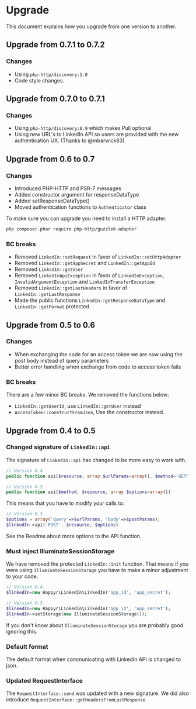 # Upgrade

This document explains how you upgrade from one version to another. 

## Upgrade from 0.7.1 to 0.7.2

### Changes

* Using `php-http/discovery:1.0`
* Code style changes.

## Upgrade from 0.7.0 to 0.7.1

### Changes

* Using `php-http/discovery:0.9` which makes Puli optional
* Using new URL's to LinkedIn API so users are provided with the new authentication UX. (Thanks to @mbarwick83)

## Upgrade from 0.6 to 0.7

### Changes

* Introduced PHP-HTTP and PSR-7 messages
* Added constructor argument for responseDataType
* Added setResponseDataType()
* Moved authentication functions to `Authenticator` class  

To make sure you can upgrade you need to install a HTTP adapter.

```bash
php composer.phar require php-http/guzzle6-adapter
```

### BC breaks

* Removed `LinkedIn::setRequest` in favor of `LinkedIn::setHttpAdapter`
* Removed `LinkedIn::getAppSecret` and `LinkedIn::getAppId` 
* Removed `LinkedIn::getUser`
* Removed `LinkedInApiException` in favor of `LinkedInException`, `InvalidArgumentException` and `LinkedInTransferException` 
* Removed `LinkedIn::getLastHeaders` in favor of `LinkedIn::getLastResponse`
* Made the public functions `LinkedIn::getResponseDataType` and `LinkedIn::getFormat` protected

## Upgrade from 0.5 to 0.6

### Changes

* When exchanging the code for an access token we are now using the post body instead of query parameters
* Better error handling when exchange from code to access token fails

### BC breaks

There are a few minor BC breaks. We removed the functions below: 

* `LinkedIn::getUserId`, use `LinkedIn::getUser` instead
* `AccessToken::constructFromJson`, Use the constructor instead. 

## Upgrade from 0.4 to 0.5

### Changed signature of `LinkedIn::api`

The signature of `LinkedIn::api` has changed to be more easy to work with. 
```php
// Version 0.4
public function api($resource, array $urlParams=array(), $method='GET', $postParams=array())

// Version 0.5
public function api($method, $resource, array $options=array())
```

This means that you have to modify your calls to: 
```php
// Version 0.5
$options = array('query'=>$urlParams, 'body'=>$postParams);
$linkedIn->api('POST', $resource, $options)
```
See the Readme about more options to the API function. 

### Must inject IlluminateSessionStorage

We have removed the protected `LinkedIn::init` function. That means if you were using `IlluminateSessionStorage` you have
to make a minor adjustment to your code. 

```php
// Version 0.4
$linkedIn=new Happyr\LinkedIn\LinkedIn('app_id', 'app_secret');

// Version 0.5
$linkedIn=new Happyr\LinkedIn\LinkedIn('app_id', 'app_secret');
$linkedIn->setStorage(new IlluminateSessionStorage());
```

If you don't know about `IlluminateSessionStorage` you are probably good ignoring this. 

### Default format 

The default format when communicating with LinkedIn API is changed to  json. 

### Updated RequestInterface

The `RequestInterface::send` was updated with a new signature. We did also introduce `RequestInterface::getHeadersFromLastResponse`. 
